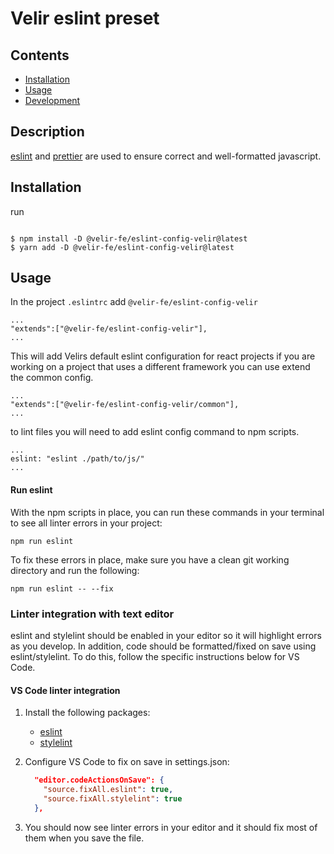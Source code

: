 # Velir eslint preset

## Contents
- [Installation](#installation)
- [Usage](#usage)
- [Development](#development)

## Description

[eslint](https://eslint.org/) and [prettier](https://prettier.io/) are used to ensure correct and well-formatted javascript.

## Installation
run
```

$ npm install -D @velir-fe/eslint-config-velir@latest
$ yarn add -D @velir-fe/eslint-config-velir@latest

```
## Usage

In the project `.eslintrc` add `@velir-fe/eslint-config-velir`

```
...
"extends":["@velir-fe/eslint-config-velir"],
...
```
This will add Velirs default eslint configuration for react projects if you are working on a project that uses a different framework you can use extend the common config.

```
...
"extends":["@velir-fe/eslint-config-velir/common"],
...
```
to lint files you will  need to add eslint config command to npm scripts.
```
...
eslint: "eslint ./path/to/js/"
...
```


#### Run eslint

  With the npm scripts in place, you can  run these commands in your terminal to see all linter errors in your project:

  ```
  npm run eslint
  ```

  To fix these errors in place, make sure you have a clean git working directory and run the following:

  ```
  npm run eslint -- --fix
  ```


### Linter integration with text editor

eslint and stylelint should be enabled in your editor so it will highlight errors as you develop. In addition, code should be formatted/fixed on save using eslint/stylelint. To do this, follow the specific instructions below for VS Code.

#### VS Code linter integration

1. Install the following packages:
    - [eslint](https://marketplace.visualstudio.com/items?itemName=dbaeumer.vscode-eslint)
    - [stylelint](https://marketplace.visualstudio.com/items?itemName=stylelint.vscode-stylelint)

2. Configure VS Code to fix on save in settings.json:
    ```json
      "editor.codeActionsOnSave": {
        "source.fixAll.eslint": true,
        "source.fixAll.stylelint": true
      },
    ```

3. You should now see linter errors in your editor and it should fix most of them when you save the file.
